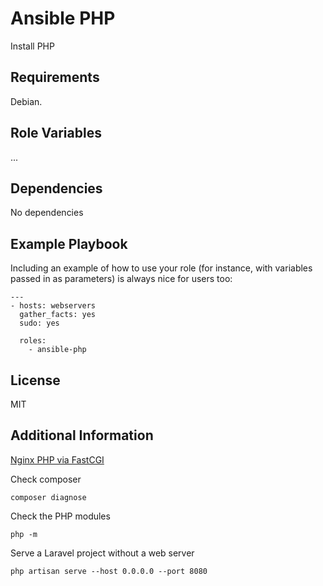 Ansible PHP
==========

Install PHP

Requirements
------------

Debian.

Role Variables
--------------

...

Dependencies
------------

No dependencies

Example Playbook
----------------

Including an example of how to use your role (for instance, with variables passed in as parameters) is always nice for users too:

    ---
    - hosts: webservers
      gather_facts: yes
      sudo: yes

      roles:
        - ansible-php

License
-------

MIT

Additional Information
------------------

[Nginx PHP via FastCGI](http://wiki.nginx.org/Configuration#PHP_via_FastCGI)

Check composer

    composer diagnose

Check the PHP modules

    php -m

Serve a Laravel project without a web server

    php artisan serve --host 0.0.0.0 --port 8080

